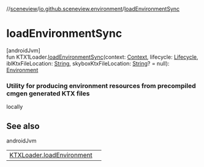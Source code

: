 //[sceneview](../../index.md)/[io.github.sceneview.environment](index.md)/[loadEnvironmentSync](load-environment-sync.md)

# loadEnvironmentSync

[androidJvm]\
fun KTX1Loader.[loadEnvironmentSync](load-environment-sync.md)(context: [Context](https://developer.android.com/reference/kotlin/android/content/Context.html), lifecycle: [Lifecycle](https://developer.android.com/reference/kotlin/androidx/lifecycle/Lifecycle.html), iblKtxFileLocation: [String](https://kotlinlang.org/api/latest/jvm/stdlib/kotlin/-string/index.html), skyboxKtxFileLocation: [String](https://kotlinlang.org/api/latest/jvm/stdlib/kotlin/-string/index.html)? = null): [Environment](-environment/index.md)

###  Utility for producing environment resources from precompiled cmgen generated KTX files

locally

## See also

androidJvm

| | |
|---|---|
| [KTXLoader.loadEnvironment](load-environment.md) |  |
